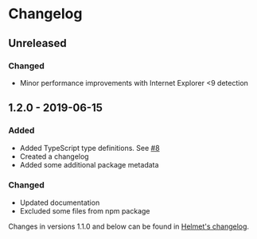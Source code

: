 # Changelog

## Unreleased
### Changed
- Minor performance improvements with Internet Explorer <9 detection

## 1.2.0 - 2019-06-15
### Added
- Added TypeScript type definitions. See [#8](https://github.com/helmetjs/x-xss-protection/pull/8)
- Created a changelog
- Added some additional package metadata

### Changed
- Updated documentation
- Excluded some files from npm package

Changes in versions 1.1.0 and below can be found in [Helmet's changelog](https://github.com/helmetjs/helmet/blob/master/CHANGELOG.md).
